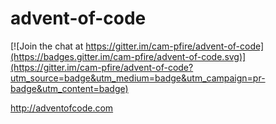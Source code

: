 # advent-of-code

[![Join the chat at https://gitter.im/cam-pfire/advent-of-code](https://badges.gitter.im/cam-pfire/advent-of-code.svg)](https://gitter.im/cam-pfire/advent-of-code?utm_source=badge&utm_medium=badge&utm_campaign=pr-badge&utm_content=badge)

http://adventofcode.com
